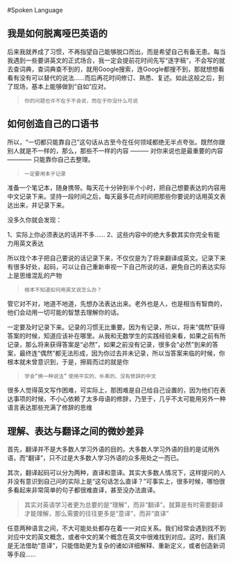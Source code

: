 #Spoken Language

## 我是如何脱离哑巴英语的

后来我就养成了习惯，不再指望自己能够脱口而出，而是希望自己有备无患。每当我遇到一些要讲英文的正式场合，我一定会提前花时间先写“逐字稿”，不会写的就去查词典，查词典查不到的，就用Google搜索，连Google都搜不到，那就想想看看有没有可以替代的说法……而后再花时间修订、熟悉、复述。如此这般之后，到了现场，基本上能够做到“自如”应对。

> `你的问题也许不在于不会说，而在于你没什么可说`

## 如何创造自己的口语书

所以，“一切都只能靠自己”这句话从古至今在任何领域都绝无半点夸张。既然你跟别人就是不一样的，那么，那些不一样的内容 ——— 对你来说也是最重要的内容 ———— 只能靠你自己去整理。

> `一定要用本子记录`

准备一个笔记本，随身携带。每天花十分钟到半个小时，把自己想要表达的内容用中文记录下来。坚持一段时间之后，每天最多花点时间把那些你要说的话用英文表达出来，并记录下来。

没多久你就会发现：

1、实际上你必须表达的话并不多……
2、这些内容中的绝大多数其实你完全有能力用英文表达

所以找个本子把自己要说的话记录下来，不仅仅是为了将来翻译成英文。记录下来有很多好处，起码，可以让自己重新审视一下自己所说的话，避免自己的表达实际上是思维混乱的产物

> `根本不知道如何用英文说怎么办？`

管它对不对，地道不地道，先想办法表达出来。老外也是人，也是相当有智商的，他们会动用一切可能的智慧去理解你的话。

一定要及时记录下来。记录的习惯无比重要。因为有记录，所以，将来“偶然”获得答案的时候，知道应该补在哪里。从我和无数学生的实践经验来看，如果之前有所记录，那么将来获得答案是“必然”，如果之前没有记录，很多会“必然”到来的答案，最终连“偶然”都无法形成，因为你过去并未记录，所以当答案来临的时候，你根本就未曾意识到，于是，擦肩而过的就是你

> `学会“换一种说法”`
> `使用平实的、朴素的、没有修辞的中文`

很多人觉得英文写作困难，可实际上，那困难是自己给自己设置的，因为他们在表达事项的时候，不小心依赖了太多母语的修辞，乃至于，几乎不太可能用另外一种语言表达那些充满了修辞的思维

## 理解、表达与翻译之间的微妙差异

首先，翻译并不是大多数人学习外语的目的。大多数人学习外语的目的是试用外语，而“翻译”，只不过是大多数人学习外语的众多用处之一而已。

其次，翻译起码可以分为两种，直译和意译。其实大多数人情况下，这样提问的人并没有意识到自己问的实际上是“这句话怎么直译？”可事实上，很多时候，哪怕很多看起来非常简单的句子都很难直译，甚至没办法直译。

> 其实对英语学习者更为总要的是“理解”，而非“翻译”。就算是有时需要翻译才能理解，那么需要的往往更多是“意译”，而非“直译”

任意两种语言之间，不大可能处处都存在着一一对应关系。我们经常会遇到找不到对应中文的英文概念，或者中文的某个概念在英文中很难找到对应。这时，我们真是无法借助“意译”，只能借助更为复杂的诸如详细解释、重新定义，或者创造新词等手段……